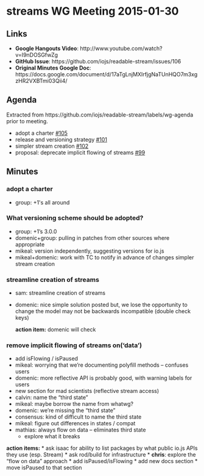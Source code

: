 <h1 id="streams-wg-meeting-2015-01-30">streams WG Meeting 2015-01-30</h1>

<h2 id="links">Links</h2>

<ul>
<li><strong>Google Hangouts Video</strong>: http://www.youtube.com/watch?v=I9nDOSGfwZg</li>
<li><strong>GitHub Issue</strong>: https://github.com/iojs/readable-stream/issues/106</li>
<li><strong>Original Minutes Google Doc</strong>: https://docs.google.com/document/d/17aTgLnjMXIrfjgNaTUnHQO7m3xgzHR2VXBTmi03Qii4/</li>
</ul>

<h2 id="agenda">Agenda</h2>

<p>Extracted from https://github.com/iojs/readable-stream/labels/wg-agenda prior to meeting.</p>

<ul>
<li>adopt a charter <a href="https://github.com/iojs/readable-stream/issues/105">#105</a></li>
<li>release and versioning strategy <a href="https://github.com/iojs/readable-stream/issues/101">#101</a></li>
<li>simpler stream creation <a href="https://github.com/iojs/readable-stream/issues/102">#102</a></li>
<li>proposal: deprecate implicit flowing of streams <a href="https://github.com/iojs/readable-stream/issues/99">#99</a></li>
</ul>

<h2 id="minutes">Minutes</h2>

<h3 id="adopt-a-charter">adopt a charter</h3>

<ul>
<li>group: +1's all around</li>
</ul>

<h3 id="what-versioning-scheme-should-be-adopted%3F">What versioning scheme should be adopted?</h3>

<ul>
<li>group: +1’s 3.0.0</li>
<li>domenic+group: pulling in patches from other sources where appropriate</li>
<li>mikeal: version independently, suggesting versions for io.js</li>
<li>mikeal+domenic: work with TC to notify in advance of changes
simpler stream creation</li>
</ul>

<h3 id="streamline-creation-of-streams">streamline creation of streams</h3>

<ul>
<li>sam: streamline creation of streams</li>
<li><p>domenic: nice simple solution posted
but, we lose the opportunity to change the model
may not be backwards incompatible (double check keys)</p>

<p><strong>action item:</strong> domenic will check</p></li>
</ul>

<h3 id="remove-implicit-flowing-of-streams-on%E2%80%98data%E2%80%99">remove implicit flowing of streams on(‘data’)</h3>

<ul>
<li>add isFlowing / isPaused</li>
<li>mikeal: worrying that we’re documenting polyfill methods – confuses users</li>
<li>domenic: more reflective API is probably good, with warning labels for users</li>
<li>new section for mad scientists (reflective stream access)</li>
<li>calvin: name the “third state”</li>
<li>mikeal: maybe borrow the name from whatwg?</li>
<li>domenic: we’re missing the “third state”</li>
<li>consensus: kind of difficult to name the third state</li>
<li>mikeal: figure out differences in states / compat</li>
<li>mathias: always flow on data – eliminates third state

<ul>
<li>explore what it breaks</li>
</ul></li>
</ul>

<p><strong>action items:</strong>
* ask isaac for ability to list packages by what public io.js APIs they use (esp. Stream)
* ask rod/build for infrastructure
* <strong>chris</strong>: explore the “flow on data” approach
* add isPaused/isFlowing
* add new docs section
* move isPaused to that section</p>
